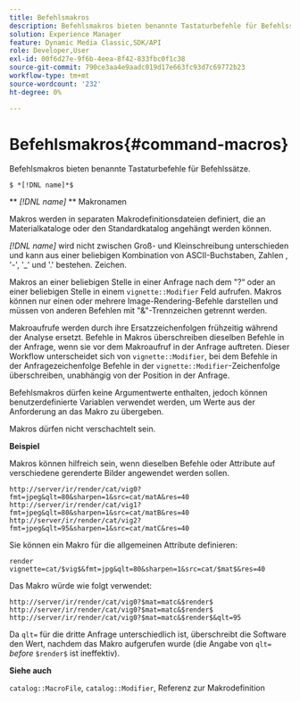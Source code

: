 ```yaml
---
title: Befehlsmakros
description: Befehlsmakros bieten benannte Tastaturbefehle für Befehlssätze.
solution: Experience Manager
feature: Dynamic Media Classic,SDK/API
role: Developer,User
exl-id: 00f6d27e-9f6b-4eea-8f42-833fbc0f1c38
source-git-commit: 790ce3aa4e9aadc019d17e663fc93d7c69772b23
workflow-type: tm+mt
source-wordcount: '232'
ht-degree: 0%

---
```


# Befehlsmakros{#command-macros}

Befehlsmakros bieten benannte Tastaturbefehle für Befehlssätze.

`$ *[!DNL name]*$`

** *[!DNL name]* ** Makronamen

Makros werden in separaten Makrodefinitionsdateien definiert, die an Materialkataloge oder den Standardkatalog angehängt werden können.

*[!DNL name]* wird nicht zwischen Groß- und Kleinschreibung unterschieden und kann aus einer beliebigen Kombination von ASCII-Buchstaben, Zahlen , &#39;-&#39;, &#39;_&#39; und &#39;.&#39; bestehen. Zeichen.

Makros an einer beliebigen Stelle in einer Anfrage nach dem &quot;?“ oder an einer beliebigen Stelle in einem `vignette::Modifier` Feld aufrufen. Makros können nur einen oder mehrere Image-Rendering-Befehle darstellen und müssen von anderen Befehlen mit &quot;&amp;&quot;-Trennzeichen getrennt werden.

Makroaufrufe werden durch ihre Ersatzzeichenfolgen frühzeitig während der Analyse ersetzt. Befehle in Makros überschreiben dieselben Befehle in der Anfrage, wenn sie vor dem Makroaufruf in der Anfrage auftreten. Dieser Workflow unterscheidet sich von `vignette::Modifier`, bei dem Befehle in der Anfragezeichenfolge Befehle in der `vignette::Modifier`-Zeichenfolge überschreiben, unabhängig von der Position in der Anfrage.

Befehlsmakros dürfen keine Argumentwerte enthalten, jedoch können benutzerdefinierte Variablen verwendet werden, um Werte aus der Anforderung an das Makro zu übergeben.

Makros dürfen nicht verschachtelt sein.

**Beispiel**

Makros können hilfreich sein, wenn dieselben Befehle oder Attribute auf verschiedene gerenderte Bilder angewendet werden sollen.

`http://server/ir/render/cat/vig0?fmt=jpeg&qlt=80&sharpen=1&src=cat/matA&res=40 http://server/ir/render/cat/vig1?fmt=jpeg&qlt=80&sharpen=1&src=cat/matB&res=40 http://server/ir/render/cat/vig2?fmt=jpeg&qlt=95&sharpen=1&src=cat/matC&res=40`

Sie können ein Makro für die allgemeinen Attribute definieren:

`render vignette=cat/$vig$&fmt=jpg&qlt=80&sharpen=1&src=cat/$mat$&res=40`

Das Makro würde wie folgt verwendet:

`http://server/ir/render/cat/vig0?$mat=matc&$render$ http://server/ir/render/cat/vig0?$mat=matc&$render$ http://server/ir/render/cat/vig0?$mat=matc&$render$&qlt=95`

Da `qlt=` für die dritte Anfrage unterschiedlich ist, überschreibt die Software den Wert, nachdem das Makro aufgerufen wurde (die Angabe von `qlt=` *before* `$render$` ist ineffektiv).

**Siehe auch**

`catalog::MacroFile`, `catalog::Modifier`, Referenz zur Makrodefinition

<!--<a id="section_297B7FCB285F4891AA76DF8393089931"></a>-->
